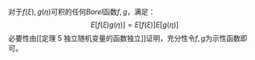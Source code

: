对于$f(\xi), g(\eta)$可积的任何$Borel$函数$f, g$，满足：
$$
E[f(\xi)g(\eta)]=E[f(\xi)]E[g(\eta)]
$$
必要性由[[定理 5 独立随机变量的函数独立]]证明，充分性令$f, g$为示性函数即可。
